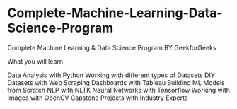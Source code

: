 # Complete-Machine-Learning-Data-Science-Program
Complete Machine Learning &amp; Data Science Program BY GeekforGeeks

What you will learn

Data Analysis with Python
Working with different types of Datasets
DIY Datasets with Web Scraping
Dashboards with Tableau
Building ML Models from Scratch
NLP with NLTK 
Neural Networks with Tensorflow
Working with Images with OpenCV
Capstone Projects with Industry Experts
